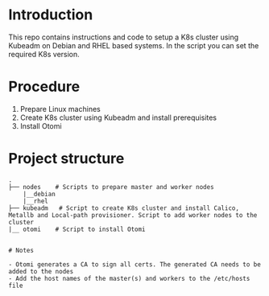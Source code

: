 # Introduction
This repo contains instructions and code to setup a K8s cluster using Kubeadm on Debian and RHEL based systems. In the script you can set the required K8s version.

# Procedure

1. Prepare Linux machines
2. Create K8s cluster using Kubeadm and install prerequisites
3. Install Otomi

# Project structure
```
.
├── nodes    # Scripts to prepare master and worker nodes
    |__debian
    |__rhel
├── kubeadm   # Script to create K8s cluster and install Calico, Metallb and Local-path provisioner. Script to add worker nodes to the cluster
|__ otomi    # Script to install Otomi


# Notes

- Otomi generates a CA to sign all certs. The generated CA needs to be added to the nodes
- Add the host names of the master(s) and workers to the /etc/hosts file
